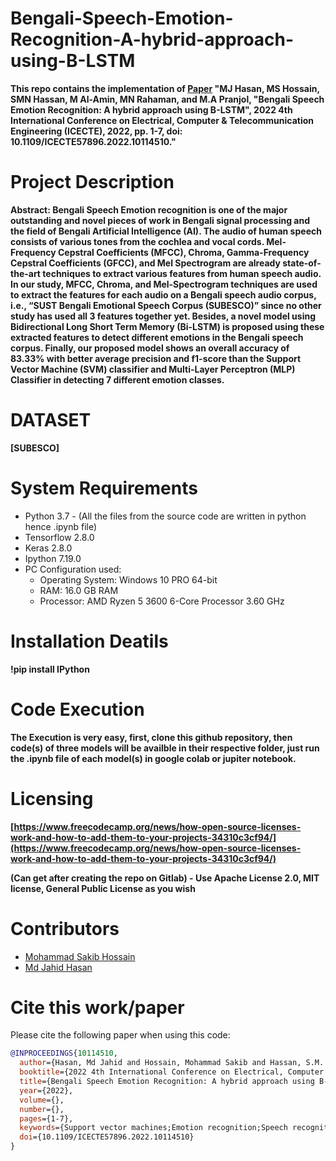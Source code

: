 # Bengali-Speech-Emotion-Recognition-A-hybrid-approach-using-B-LSTM

**This repo contains the implementation of [**Paper**](https://ieeexplore.ieee.org/abstract/document/10114510) "MJ Hasan, MS Hossain, SMN Hassan, M Al-Amin, MN Rahaman, and M.A Pranjol, "Bengali Speech Emotion Recognition: A hybrid approach using B-LSTM", 2022 4th International Conference on Electrical, Computer & Telecommunication Engineering (ICECTE), 2022, pp. 1-7, doi: 10.1109/ICECTE57896.2022.10114510."**
# Project Description

**Abstract: Bengali Speech Emotion recognition is one of the major outstanding and novel pieces of work in Bengali signal processing and the field of Bengali Artificial Intelligence (AI). The audio of human speech consists of various tones from the cochlea and vocal cords. Mel-Frequency Cepstral Coefficients (MFCC), Chroma, Gamma-Frequency Cepstral Coefficients (GFCC), and Mel Spectrogram are already state-of-the-art techniques to extract various features from human speech audio. In our study, MFCC, Chroma, and Mel-Spectrogram techniques are used to extract the features for each audio on a Bengali speech audio corpus, i.e., “SUST Bengali Emotional Speech Corpus (SUBESCO)” since no other study has used all 3 features together yet. Besides, a novel model using Bidirectional Long Short Term Memory (Bi-LSTM) is proposed using these extracted features to detect different emotions in the Bengali speech corpus. Finally, our proposed model shows an overall accuracy of 83.33% with better average precision and f1-score than the Support Vector Machine (SVM) classifier and Multi-Layer Perceptron (MLP) Classifier in detecting 7 different emotion classes.**

# DATASET
**[SUBESCO]**

# System Requirements
- Python 3.7 - (All the files from the source code are written in python hence .ipynb file)
- Tensorflow 2.8.0
- Keras 2.8.0
- Ipython 7.19.0
- PC Configuration used:
  * Operating System: Windows 10 PRO 64-bit
  * RAM: 16.0 GB RAM
  * Processor: AMD Ryzen 5 3600 6-Core Processor 3.60 GHz

 # Installation Deatils
 **!pip install IPython**

# Code Execution
**The Execution is very easy, first, clone this github repository, then code(s) of three models will be availble in their respective folder, just run the .ipynb file of each model(s) in google colab or jupiter notebook.**  

# Licensing

**[https://www.freecodecamp.org/news/how-open-source-licenses-work-and-how-to-add-them-to-your-projects-34310c3cf94/](https://www.freecodecamp.org/news/how-open-source-licenses-work-and-how-to-add-them-to-your-projects-34310c3cf94/)**

**(Can get after creating the repo on Gitlab) - Use Apache License 2.0, MIT license, General Public License as you wish**

# Contributors
- [Mohammad Sakib Hossain](https://github.com/SakibHossain9999)
- [Md Jahid Hasan]()


# Cite this work/paper
Please cite the following paper when using this code:
```bibtex
@INPROCEEDINGS{10114510,
  author={Hasan, Md Jahid and Hossain, Mohammad Sakib and Hassan, S.M. Nazmul and Al-Amin, Mohammad and Rahaman, Md. Nakib and Pranjol, Mashuk Arefin},
  booktitle={2022 4th International Conference on Electrical, Computer & Telecommunication Engineering (ICECTE)}, 
  title={Bengali Speech Emotion Recognition: A hybrid approach using B-LSTM}, 
  year={2022},
  volume={},
  number={},
  pages={1-7},
  keywords={Support vector machines;Emotion recognition;Speech recognition;Ear;Feature extraction;Mel frequency cepstral coefficient;Artificial intelligence;Bi-LSTM;MLP classifier;SUBESCO;MFCC;Bangla Speech},
  doi={10.1109/ICECTE57896.2022.10114510}
}
